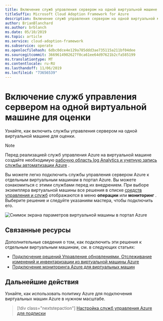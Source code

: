 ```yaml
---
title: Включение служб управления сервером на одной виртуальной машине для оценки
titleSuffix: Microsoft Cloud Adoption Framework for Azure
description: Включение служб управления сервером на одной виртуальной машине для оценки
author: BrianBlanchard
ms.author: brblanch
ms.date: 05/10/2019
ms.topic: article
ms.service: cloud-adoption-framework
ms.subservice: operate
ms.openlocfilehash: 6dbc0dce4e129a785ddd3ae735115a211bf04dee
ms.sourcegitcommit: 3669614902627f0ca61ee64d97621b2cfa585199
ms.translationtype: MT
ms.contentlocale: ru-RU
ms.lasthandoff: 11/06/2019
ms.locfileid: "73656539"
---
```

# <a name="enable-server-management-services-on-a-single-vm-for-evaluation"></a>Включение служб управления сервером на одной виртуальной машине для оценки

Узнайте, как включить службы управления сервером на одной виртуальной машине для оценки.

> [!NOTE]
> Перед реализацией служб управления Azure на виртуальной машине создайте необходимую [рабочую область log Analytics и учетную запись службы автоматизации Azure](./prerequisites.md#create-a-workspace-and-automation-account) .

Вы можете легко подключить службы управления сервером Azure к отдельным виртуальным машинам в портал Azure. Вы можете ознакомиться с этими службами перед их внедрением. При выборе экземпляра виртуальной машины все решения в списке [средств управления и служб](./tools-services.md) отображаются в меню **операции** или **мониторинг** . Выберите решение и следуйте указаниям мастера, чтобы подключить его.

![Снимок экрана параметров виртуальной машины в портал Azure](./media/onboarding-single-vm.png)

## <a name="related-resources"></a>Связанные ресурсы

Дополнительные сведения о том, как подключить эти решения к отдельным виртуальным машинам, см. в следующих статьях:

- [Подключение решений Управление обновлениями, Отслеживание изменений и инвентаризации из виртуальной машины Azure](https://docs.microsoft.com/azure/automation/automation-onboard-solutions-from-vm)
- [Подключение мониторинга Azure для виртуальных машин](https://docs.microsoft.com/azure/azure-monitor/insights/vminsights-enable-single-vm)

## <a name="next-steps"></a>Дальнейшие действия

Узнайте, как использовать политику Azure для подключения виртуальных машин Azure в нужном масштабе.

> [!div class="nextstepaction"]
> [Настройка служб управления Azure для подписки](./onboard-at-scale.md)
